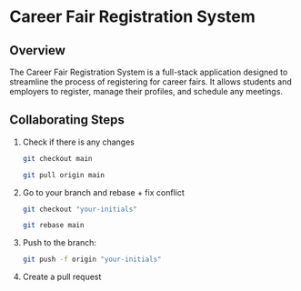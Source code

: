 # Career Fair Registration System

## Overview
The Career Fair Registration System is a full-stack application designed to streamline the process of registering for career fairs. It allows students and employers to register, manage their profiles, and schedule any meetings.


## Collaborating Steps
1. Check if there is any changes
    ```bash
    git checkout main

    git pull origin main
    ```
2. Go to your branch and rebase + fix conflict
    ```bash
    git checkout "your-initials"

    git rebase main
    ```
3. Push to the branch:
    ```bash
    git push -f origin "your-initials"
    ```
4. Create a pull request
